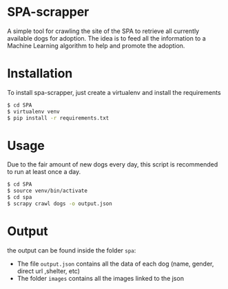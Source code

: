 # SPA-scrapper

A simple tool for crawling the site of the SPA to retrieve all currently available dogs for adoption.
The idea is to feed all the information to a Machine Learning algorithm to help and promote the adoption.

# Installation
To install spa-scrapper, just create a virtualenv and install the requirements
```bash
$ cd SPA
$ virtualenv venv
$ pip install -r requirements.txt
```


# Usage
Due to the fair amount of new dogs every day, this script is recommended to run at least once a day.

```bash
$ cd SPA
$ source venv/bin/activate
$ cd spa
$ scrapy crawl dogs -o output.json
```

# Output
the output can be found inside the folder `spa`:
* The file `output.json` contains all the data of each dog (name, gender, direct url ,shelter, etc)
* The folder `images` contains all the images linked to the json

